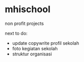 # mhischool
non profit projects

next to do:
- update copywrite profil sekolah
- foto kegiatan sekolah
- struktur organisasi
